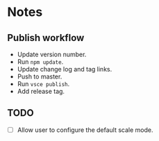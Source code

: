 # Notes

## Publish workflow

- Update version number.
- Run `npm update`.
- Update change log and tag links.
- Push to master.
- Run `vsce publish`.
- Add release tag.

## TODO

- [ ] Allow user to configure the default scale mode.
